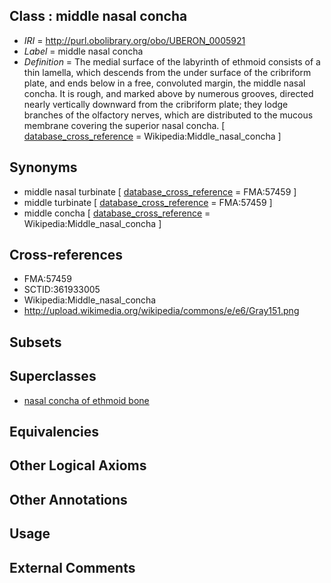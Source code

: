 
## Class : middle nasal concha

 * *IRI* = http://purl.obolibrary.org/obo/UBERON_0005921
 * *Label* = middle nasal concha
 * *Definition* = The medial surface of the labyrinth of ethmoid consists of a thin lamella, which descends from the under surface of the cribriform plate, and ends below in a free, convoluted margin, the middle nasal concha. It is rough, and marked above by numerous grooves, directed nearly vertically downward from the cribriform plate; they lodge branches of the olfactory nerves, which are distributed to the mucous membrane covering the superior nasal concha. [ [database_cross_reference](../../ef/oboInOwl#hasDbXref.md) = Wikipedia:Middle_nasal_concha ]

## Synonyms

 * middle nasal turbinate [ [database_cross_reference](../../ef/oboInOwl#hasDbXref.md) = FMA:57459 ]
 * middle turbinate [ [database_cross_reference](../../ef/oboInOwl#hasDbXref.md) = FMA:57459 ]
 * middle concha [ [database_cross_reference](../../ef/oboInOwl#hasDbXref.md) = Wikipedia:Middle_nasal_concha ]

## Cross-references

 * FMA:57459
 * SCTID:361933005
 * Wikipedia:Middle_nasal_concha
 * http://upload.wikimedia.org/wikipedia/commons/e/e6/Gray151.png

## Subsets


## Superclasses

 * [nasal concha of ethmoid bone](../../UBERON/73/UBERON_0003973.md)

## Equivalencies


## Other Logical Axioms


## Other Annotations


## Usage


## External Comments


